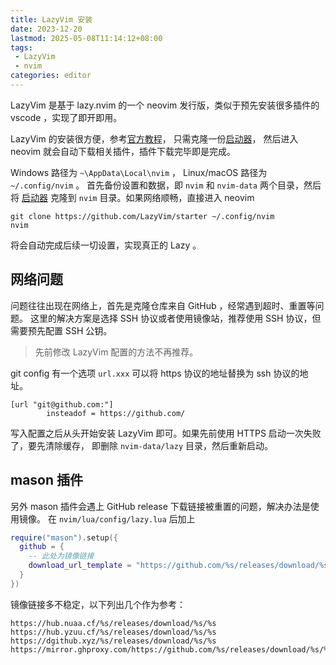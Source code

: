 ```yaml
---
title: LazyVim 安装
date: 2023-12-20
lastmod: 2025-05-08T11:14:12+08:00
tags:
 - LazyVim
 - nvim
categories: editor
---
```


LazyVim 是基于 lazy.nvim 的一个 neovim 发行版，类似于预先安装很多插件的 vscode
，实现了即开即用。

<!--more-->

LazyVim 的安装很方便，参考[官方教程](https://www.lazyvim.org/installation)，
只需克隆一份[启动器](https://github.com/LazyVim/starter)，
然后进入 neovim 就会自动下载相关插件，插件下载完毕即是完成。

Windows 路径为 `~\AppData\Local\nvim` ， Linux/macOS 路径为 `~/.config/nvim` 。
首先备份设置和数据，即 `nvim` 和 `nvim-data` 两个目录，然后将
[启动器](https://github.com/LazyVim/starter)
克隆到 `nvim` 目录。如果网络顺畅，直接进入 neovim

```
git clone https://github.com/LazyVim/starter ~/.config/nvim
nvim
```

将会自动完成后续一切设置，实现真正的 Lazy 。

## 网络问题

问题往往出现在网络上，首先是克隆仓库来自 GitHub ，经常遇到超时、重置等问题。
这里的解决方案是选择 SSH 协议或者使用镜像站，推荐使用 SSH 协议，但需要预先配置 SSH 公钥。

> 先前修改 LazyVim 配置的方法不再推荐。

git config 有一个选项 `url.xxx` 可以将 https 协议的地址替换为 ssh 协议的地址。

```
[url "git@github.com:"]
        insteadof = https://github.com/
```

写入配置之后从头开始安装 LazyVim 即可。如果先前使用 HTTPS 启动一次失败了，要先清除缓存，
即删除 `nvim-data/lazy` 目录，然后重新启动。

## mason 插件

另外 mason 插件会遇上 GitHub release 下载链接被重置的问题，解决办法是使用镜像。
在 `nvim/lua/config/lazy.lua` 后加上

```lua
require("mason").setup({
  github = {
    -- 此处为镜像链接
    download_url_template = "https://github.com/%s/releases/download/%s/%s",
  }
})
```

镜像链接多不稳定，以下列出几个作为参考：

```text
https://hub.nuaa.cf/%s/releases/download/%s/%s
https://hub.yzuu.cf/%s/releases/download/%s/%s
https://dgithub.xyz/%s/releases/download/%s/%s
https://mirror.ghproxy.com/https://github.com/%s/releases/download/%s/%s

